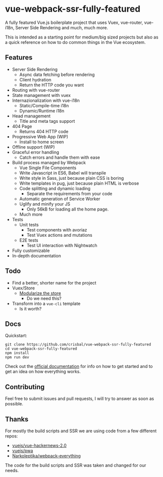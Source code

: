 # vue-webpack-ssr-fully-featured

A fully featured Vue.js boilerplate project that uses Vuex, vue-router, vue-i18n, Server Side Rendering and much, much more.

This is intended as a starting point for medium/big sized projects but also as a quick reference on how to do common things in the Vue ecosystem.

## Features

* Server Side Rendering
	* Async data fetching before rendering
	* Client hydration
	* Return the HTTP code you want
* Routing with vue-router
* State management with vuex
* Internazionalization with vue-i18n
	* Static/Compile-time i18n
	* Dynamic/Runtime i18n
* Head management
	* Title and meta tags support
* 404 Page
	* Returns 404 HTTP code
* Progressive Web App (WIP)
	* Install to home screen
* Offline support (WIP)
* Graceful error handling
	* Catch errors and handle them with ease
* Build process managed by Webpack
	* Vue Single File Components
	* Write Javascript in ES6, Babel will transpile
	* Write style in Sass, just because plain CSS is boring
	* Write templates in pug, just because plain HTML is verbose
	* Code splitting and dynamic loading
		* Separate the requirements from your code
	* Automatic generation of Service Worker
	* Uglify and minify your JS
		* Only 56kB for loading all the home page.
	* Much more
* Tests
	* Unit tests
		* Test components with avoriaz
		* Test Vuex actions and mutations
	* E2E tests
		* Test UI interaction with Nightwatch
* Fully customizable
* In-depth documentation

## Todo

* Find a better, shorter name for the project
* Vuex/Store
	* [Modularize the store](https://vuex.vuejs.org/en/modules.html)
		* Do we need this?
* Transform into a `vue-cli` template
	* Is it worth?

## Docs

Quickstart:

```
git clone https://github.com/crisbal/vue-webpack-ssr-fully-featured
cd vue-webpack-ssr-fully-featured
npm install
npm run dev
```

Check out the [official documentation](docs/Index.md) for info on how to get started and to get an idea on how everything works.

## Contributing

Feel free to submit issues and pull requests, I will try to answer as soon as possible.

## Thanks

For mostly the build scripts and SSR we are using code from a few different repos:

* [vuejs/vue-hackernews-2.0](https://github.com/vuejs/vue-hackernews-2.0)
* [vuejs/pwa](https://github.com/vuejs/pwa/)
* [Narkoleptika/webpack-everything](https://github.com/Narkoleptika/webpack-everything)

The code for the build scripts and SSR was taken and changed for our needs.
